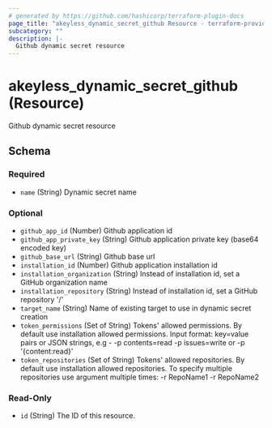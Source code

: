 ```yaml
---
# generated by https://github.com/hashicorp/terraform-plugin-docs
page_title: "akeyless_dynamic_secret_github Resource - terraform-provider-akeyless"
subcategory: ""
description: |-
  Github dynamic secret resource
---
```


# akeyless_dynamic_secret_github (Resource)

Github dynamic secret resource



<!-- schema generated by tfplugindocs -->
## Schema

### Required

- `name` (String) Dynamic secret name

### Optional

- `github_app_id` (Number) Github application id
- `github_app_private_key` (String) Github application private key (base64 encoded key)
- `github_base_url` (String) Github base url
- `installation_id` (Number) Github application installation id
- `installation_organization` (String) Instead of installation id, set a GitHub organization name
- `installation_repository` (String) Instead of installation id, set a GitHub repository '<owner>/<repo-name>'
- `target_name` (String) Name of existing target to use in dynamic secret creation
- `token_permissions` (Set of String) Tokens' allowed permissions. By default use installation allowed permissions. Input format: key=value pairs or JSON strings, e.g - -p contents=read -p issues=write or -p '{content:read}'
- `token_repositories` (Set of String) Tokens' allowed repositories. By default use installation allowed repositories. To specify multiple repositories use argument multiple times: -r RepoName1 -r RepoName2

### Read-Only

- `id` (String) The ID of this resource.


